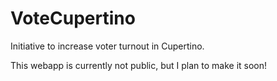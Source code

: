# VoteCupertino
Initiative to increase voter turnout in Cupertino.

This webapp is currently not public, but I plan to make it soon!
